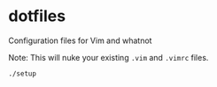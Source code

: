 # dotfiles
Configuration files for Vim and whatnot

Note: This will nuke your existing `.vim` and `.vimrc` files.

```
./setup
```
